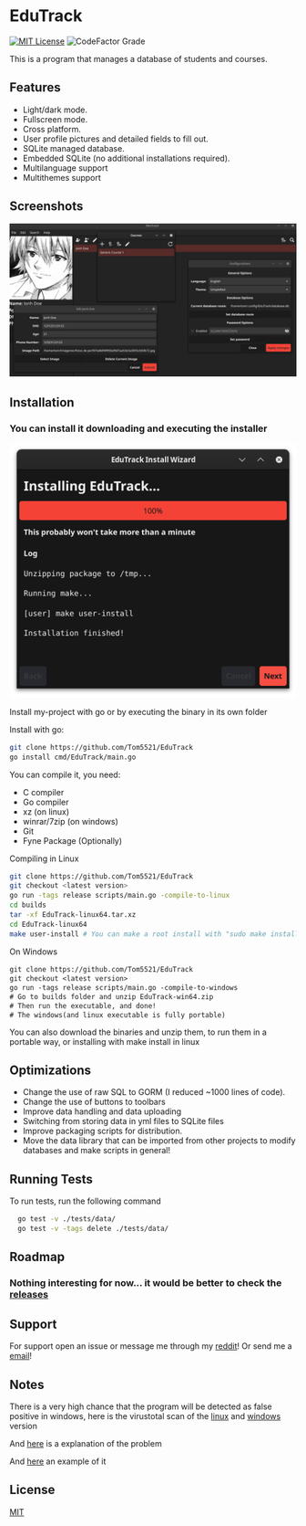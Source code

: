 
# EduTrack

[![MIT License](https://img.shields.io/badge/License-MIT-green.svg)](https://choosealicense.com/licenses/mit/)
![CodeFactor Grade](https://img.shields.io/codefactor/grade/github/Tom5521/EduTrack)

This is a program that manages a database of students and courses.

## Features

- Light/dark mode.
- Fullscreen mode.
- Cross platform.
- User profile pictures and detailed fields to fill out.
- SQLite managed database.
- Embedded SQLite (no additional installations required).
- Multilanguage support
- Multithemes support

## Screenshots

![App Screenshot](./screenshots/Screenshot.png)

## Installation

### You can install it downloading and executing the installer

![screenshot](./screenshots/InstallerScreenshot.png) 

Install my-project with go or by executing the binary in its own folder

Install with go:

```bash
git clone https://github.com/Tom5521/EduTrack 
go install cmd/EduTrack/main.go
```

You can compile it, you need:

- C compiler
- Go compiler
- xz (on linux)
- winrar/7zip (on windows)
- Git
- Fyne Package (Optionally)

Compiling in Linux

```bash
git clone https://github.com/Tom5521/EduTrack
git checkout <latest version>
go run -tags release scripts/main.go -compile-to-linux
cd builds
tar -xf EduTrack-linux64.tar.xz
cd EduTrack-linux64
make user-install # You can make a root install with "sudo make install"
```

On Windows

```batch
git clone https://github.com/Tom5521/EduTrack
git checkout <latest version>
go run -tags release scripts/main.go -compile-to-windows
# Go to builds folder and unzip EduTrack-win64.zip
# Then run the executable, and done!
# The windows(and linux executable is fully portable)
```

You can also download the binaries and unzip them, to run them in a portable way,
or installing with make install in linux

## Optimizations

- Change the use of raw SQL to GORM (I reduced ~1000 lines of code).
- Change the use of buttons to toolbars
- Improve data handling and data uploading
- Switching from storing data in yml files to SQLite files
- Improve packaging scripts for distribution.
- Move the data library that can be imported from other projects to modify databases and make scripts in general!

## Running Tests

To run tests, run the following command

```bash
  go test -v ./tests/data/
  go test -v -tags delete ./tests/data/
```

## Roadmap

### Nothing interesting for now... it would be better to check the [releases](https://github.com/Tom5521/EduTrack/releases)

## Support

For support open an issue or message me through my [reddit](https://www.reddit.com/u/Sad-Technician3861)!
Or send me a [email](mailto:thomas.bored5521@gmail.com)!

## Notes

There is a very high chance that the program will be detected as false positive in windows,
here is the virustotal scan of the
[linux](https://www.virustotal.com/gui/file/0a8fd17aa67cdd287cb95411c316032b633d5041cbbb6942a05c44e31af1dbd9)
and
[windows](https://www.virustotal.com/gui/file/5aacc038cd20e0f5187526e5073413291df5af35ceb8939b256bc0c0df3fc6b8)
version

And [here](https://go.dev/doc/faq#virus) is a explanation of the problem

And [here](https://www.reddit.com/r/golang/comments/189kd0x/running_for_range_loop_and_windows_defender_says/)
an example of it

## License

[MIT](https://choosealicense.com/licenses/mit/)
